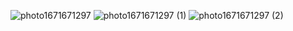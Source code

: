 ![photo1671671297](https://user-images.githubusercontent.com/109733989/209033807-c3dcd1ba-869a-4641-a7dc-cbd8123fc89c.jpeg)
![photo1671671297 (1)](https://user-images.githubusercontent.com/109733989/209033845-cd41c851-417a-4cbc-bb45-26ac16e50623.jpeg)
![photo1671671297 (2)](https://user-images.githubusercontent.com/109733989/209033866-be4eef7f-c7f4-411c-a0e4-de82d7dc27b7.jpeg)
